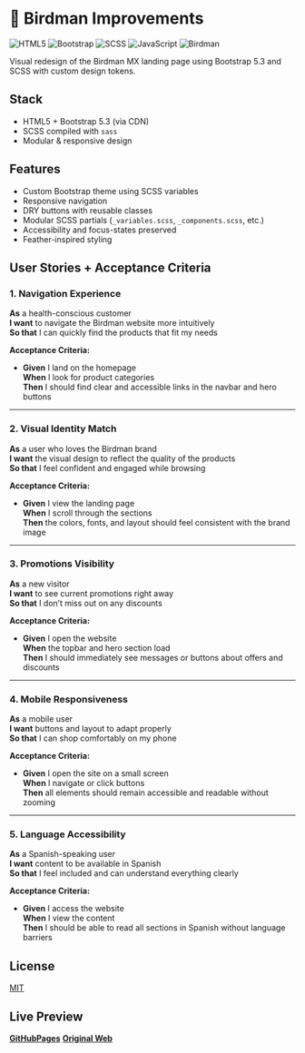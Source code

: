 # 🦜 Birdman Improvements

![HTML5](https://img.shields.io/badge/HTML5-E34F26?style=for-the-badge&logo=html5&logoColor=white)
![Bootstrap](https://img.shields.io/badge/Bootstrap_4.6-7952B3?style=for-the-badge&logo=bootstrap&logoColor=white)
![SCSS](https://img.shields.io/badge/SCSS-CC6699?style=for-the-badge&logo=sass&logoColor=white)
![JavaScript](https://img.shields.io/badge/JavaScript-F7DF1E?style=for-the-badge&logo=javascript&logoColor=black)
 ![Birdman](https://img.shields.io/badge/Birdman-194B88?style=for-the-badge&logoColor=white&labelColor=194B88)

Visual redesign of the Birdman MX landing page using Bootstrap 5.3 and SCSS with custom design tokens.

## Stack

- HTML5 + Bootstrap 5.3 (via CDN)
- SCSS compiled with `sass` 
- Modular & responsive design

## Features

- Custom Bootstrap theme using SCSS variables
- Responsive navigation
- DRY buttons with reusable classes
- Modular SCSS partials (`_variables.scss`, `_components.scss`, etc.)
- Accessibility and focus-states preserved
- Feather-inspired styling

## User Stories + Acceptance Criteria

### 1. Navigation Experience

**As** a health-conscious customer  
**I want** to navigate the Birdman website more intuitively  
**So that** I can quickly find the products that fit my needs

**Acceptance Criteria:**

- **Given** I land on the homepage  
  **When** I look for product categories  
  **Then** I should find clear and accessible links in the navbar and hero buttons

---

### 2. Visual Identity Match

**As** a user who loves the Birdman brand  
**I want** the visual design to reflect the quality of the products  
**So that** I feel confident and engaged while browsing

**Acceptance Criteria:**

- **Given** I view the landing page  
  **When** I scroll through the sections  
  **Then** the colors, fonts, and layout should feel consistent with the brand image

---

### 3. Promotions Visibility

**As** a new visitor  
**I want** to see current promotions right away  
**So that** I don’t miss out on any discounts

**Acceptance Criteria:**

- **Given** I open the website  
  **When** the topbar and hero section load  
  **Then** I should immediately see messages or buttons about offers and discounts

---

### 4. Mobile Responsiveness

**As** a mobile user  
**I want** buttons and layout to adapt properly  
**So that** I can shop comfortably on my phone

**Acceptance Criteria:**

- **Given** I open the site on a small screen  
  **When** I navigate or click buttons  
  **Then** all elements should remain accessible and readable without zooming

---

### 5. Language Accessibility

**As** a Spanish-speaking user  
**I want** content to be available in Spanish  
**So that** I feel included and can understand everything clearly

**Acceptance Criteria:**

- **Given** I access the website  
  **When** I view the content  
  **Then** I should be able to read all sections in Spanish without language barriers


## License

[MIT](./LICENSE)

## Live Preview

**[GitHubPages](https://erikaahide.github.io/Birdman-Improvements/)**
**[Original Web](https://mx.birdman.com/?utm_source=google&utm_medium=bus&utm_campaign=defense&utm_content=brand&utm_source=google&utm_medium=cpc&utm_campaign=&tw_source=google&tw_adid=692690400689&tw_campaign=21077444593&tw_kwdid=kwd-98802809&gad_source=1&gad_campaignid=21077444593&gbraid=0AAAAACXrlUKW7MUKkEJ3GOC8R4ROzbEQt&gclid=Cj0KCQjwsPzHBhDCARIsALlWNG3G8p4RupnYp_d268_twNUEQauEsbmd51l5OBztwGX4HfPZ2JhKZecaAlemEALw_wcB)**


